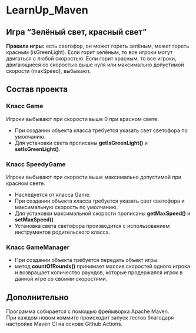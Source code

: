 # LearnUp_Maven
## Игра “Зелёный свет, красный свет”
**Правила игры:** есть светофор, он может гореть зелёным, может гореть красным (isGreenLight). Если горит зелёным, то все игроки могут двигаться с любой скоростью. Если горит красным, то все игроки, двигающиеся со скоростью выше нуля или максимально допустимой скорости (maxSpeed), выбывают.

## Состав проекта
### Класс Game
Игроки выбывают при скорости выше 0 при красном свете.   

- При создании объекта класса требуется указать свет светофора по умолчанию.
- Для установки света прописаны **getIsGreenLight()** и **setIsGreenLight()**.

### Класс SpeedyGame
Игроки выбывают при скорости выше максимально допустимой при красном свете.   

- Наследуется от класса Game.
- При создании объекта класса требуется указать свет светофора и максимальную скорость по умолчанию. 
- Для установки максимальной скорости прописаны **getMaxSpeed()** и **setMaxSpeed()**. 
- Установка света светофора производится с использованием инструментов родительского класса.

### Класс GameManager
- При создании объекта требуется передать объект игры.
- метод **countOfRounds()** принимает массив скоростей одного игрока и возвращает количество раундов, которые продержался игрок в данной игре со своими скоростями.


## Дополнительно
Программа собирается с помощью фреймворка Apache Maven.  
При каждом новом коммите происходит запуск тестов благодаря настройке Maven CI на основе Github Actions.
